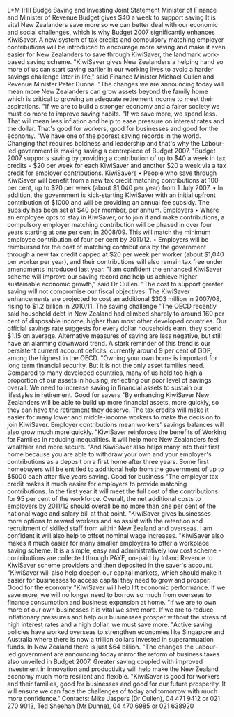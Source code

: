 L\*M IHII Budge Saving and Investing Joint Statement Minister of Finance and Minister of Revenue Budget gives $40 a week to support saving It is vital New Zealanders save more so we can better deal with our economic and social challenges, which is why Budget 2007 significantly enhances KiwiSaver. A new system of tax credits and compulsory matching employer contributions will be introduced to encourage more saving and make it even easier for New Zealanders to save through KiwiSaver, the landmark work-based saving scheme. "KiwiSaver gives New Zealanders a helping hand so more of us can start saving earlier in our working lives to avoid a harder savings challenge later in life," said Finance Minister Michael Cullen and Revenue Minister Peter Dunne. "The changes we are announcing today will mean more New Zealanders can grow assets beyond the family home which is critical to growing an adequate retirement income to meet their aspirations. "If we are to build a stronger economy and a fairer society we must do more to improve saving habits. "If we save more, we spend less. That will mean less inflation and help to ease pressure on interest rates and the dollar. That's good for workers, good for businesses and good for the economy. "We have one of the poorest saving records in the world. Changing that requires boldness and leadership and that's why the Labour-led government is making saving a centrepiece of Budget 2007. "Budget 2007 supports saving by providing a contribution of up to $40 a week in tax credits - $20 per week for each KiwiSaver and another $20 a week via a tax credit for employer contributions. KiwiSavers • People who save through KiwiSaver will benefit from a new tax credit matching contributions at 100 per cent, up to $20 per week (about $1,040 per year) from 1 July 2007. • In addition, the government is kick-starting KiwiSaver with an initial upfront contribution of $1000 and will be providing an annual fee subsidy. The subsidy has been set at $40 per member, per annum. Employers • Where an employee opts to stay in KiwSaver, or to join it and make contributions, a compulsory employer matching contribution will be phased in over four years starting at one per cent in 2008/09. This will match the minimum employee contribution of four per cent by 2011/12. • Employers will be reimbursed for the cost of matching contributions by the government through a new tax credit capped at $20 per week per worker (about $1,040 per worker per year), and their contributions will also remain tax free under amendments introduced last year. "I am confident the enhanced KiwiSaver scheme will improve our saving record and help us achieve higher sustainable economic growth," said Dr Cullen. "The cost to support greater saving will not compromise our fiscal objectives. The KiwiSaver enhancements are projected to cost an additional $303 million in 2007/08, rising to $1.2 billion in 2010/11. The saving challenge "The OECD recently said household debt in New Zealand had climbed sharply to around 160 per cent of disposable income, higher than most other developed countries. Our official savings rate suggests for every dollar households earn, they spend $1.15 on average. Alternative measures of saving are less negative, but still have an alarming downward trend. A stark reminder of this trend is our persistent current account deficits, currently around 9 per cent of GDP, among the highest in the OECD. "Owning your own home is important for long term financial security. But it is not the only asset families need. Compared to many developed countries, many of us hold too high a proportion of our assets in housing, reflecting our poor level of savings overall. We need to increase saving in financial assets to sustain our lifestyles in retirement. Good for savers "By enhancing KiwiSaver New Zealanders will be able to build up more financial assets, more quickly, so they can have the retirement they deserve. The tax credits will make it easier for many lower and middle-income workers to make the decision to join KiwiSaver. Employer contributions mean workers' savings balances will also grow much more quickly. "KiwiSaver reinforces the benefits of Working for Families in reducing inequalities. It will help more New Zealanders feel wealthier and more secure. "And KiwiSaver also helps many into their first home because you are able to withdraw your own and your employer's contributions as a deposit on a first home after three years. Some first homebuyers will be entitled to additional help from the government of up to $5000 each after five years saving. Good for business "The employer tax credit makes it much easier for employers to provide matching contributions. In the first year it will meet the full cost of the contributions for 95 per cent of the workforce. Overall, the net additional costs to employers by 2011/12 should overall be no more than one per cent of the national wage and salary bill at that point. "KiwiSaver gives businesses more options to reward workers and so assist with the retention and recruitment of skilled staff from within New Zealand and overseas. I am confident it will also help to offset nominal wage increases. "KiwiSaver also makes it much easier for many smaller employers to offer a workplace saving scheme. It is a simple, easy and administratively low cost scheme - contributions are collected through PAYE, on-paid by Inland Revenue to KiwiSaver scheme providers and then deposited in the saver's account. "KiwiSaver will also help deepen our capital markets, which should make it easier for businesses to access capital they need to grow and prosper. Good for the economy "KiwiSaver will help lift economic performance. If we save more, we will no longer need to borrow so much from overseas to finance consumption and business expansion at home. "If we are to own more of our own businesses it is vital we save more. If we are to reduce inflationary pressures and help our businesses prosper without the stress of high interest rates and a high dollar, we must save more. "Active saving policies have worked overseas to strengthen economies like Singapore and Australia where there is now a trillion dollars invested in superannuation funds. In New Zealand there is just $64 billion. "The changes the Labour-led government are announcing today mirror the reform of business taxes also unveiled in Budget 2007. Greater saving coupled with improved investment in innovation and productivity will help make the New Zealand economy much more resilient and flexible. "KiwiSaver is good for workers and their families, good for businesses and good for our future prosperity. It will ensure we can face the challenges of today and tomorrow with much more confidence." Contacts: Mike Jaspers (Dr Cullen), 04 471 9412 or 021 270 9013, Ted Sheehan (Mr Dunne), 04 470 6985 or 021 638920